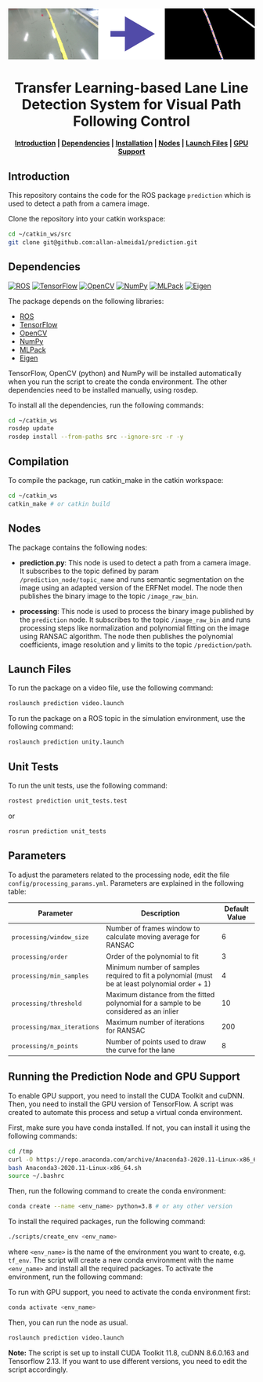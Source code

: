<h1 align="center">
<img src="image.png"/><br/><br/>
Transfer Learning-based Lane Line Detection System for Visual Path Following Control
</h1>

<h4 align="center">
    <a href="#introduction">Introduction</a> |
    <a href="#dependencies">Dependencies</a> |
    <a href="#installation">Installation</a> |
    <a href="#nodes">Nodes</a> |
    <a href="#launch-files">Launch Files</a> |
    <a href="#gpu-support">GPU Support</a>
</h4>

## Introduction

This repository contains the code for the ROS package `prediction` which is used to detect a path from a camera image.

Clone the repository into your catkin workspace:
    
```bash
cd ~/catkin_ws/src
git clone git@github.com:allan-almeida1/prediction.git
```

## Dependencies

[![ROS](https://img.shields.io/badge/ROS-Noetic-blue)](http://wiki.ros.org/noetic/Installation)
[![TensorFlow](https://img.shields.io/badge/TensorFlow-2.13.1-orange)](https://www.tensorflow.org/)
[![OpenCV](https://img.shields.io/badge/OpenCV-4.8.1-green)](https://opencv.org/)
[![NumPy](https://img.shields.io/badge/NumPy-1.23.5-yellowgreen)](https://numpy.org/)
[![MLPack](https://img.shields.io/badge/MLPack-4.3.0-darkblue)](https://www.mlpack.org/)
[![Eigen](https://img.shields.io/badge/Eigen-3.3.9-blue)](http://eigen.tuxfamily.org/index.php?title=Main_Page)

The package depends on the following libraries:

- [ROS](http://wiki.ros.org/ROS/Installation)
- [TensorFlow](https://www.tensorflow.org/install)
- [OpenCV](https://opencv.org/)
- [NumPy](https://numpy.org/)
- [MLPack](https://www.mlpack.org/)
- [Eigen](http://eigen.tuxfamily.org/index.php?title=Main_Page)

TensorFlow, OpenCV (python) and NumPy will be installed automatically when you run the script to create the conda environment. The other dependencies need to be installed manually, using rosdep.

To install all the dependencies, run the following commands:
    
```bash
cd ~/catkin_ws
rosdep update
rosdep install --from-paths src --ignore-src -r -y
```

## Compilation

To compile the package, run catkin_make in the catkin workspace:

```bash
cd ~/catkin_ws
catkin_make # or catkin build
```

## Nodes

The package contains the following nodes:

- **prediction.py**: This node is used to detect a path from a camera image. It subscribes to the topic defined by param `/prediction_node/topic_name` and runs semantic segmentation on the image using an adapted version of the ERFNet model. The node then publishes the binary image to the topic `/image_raw_bin`.

- **processing**: This node is used to process the binary image published by the `prediction` node. It subscribes to the topic `/image_raw_bin` and runs processing steps like normalization and polynomial fitting on the image using RANSAC algorithm. The node then publishes the polynomial coefficients, image resolution and y limits to the topic `/prediction/path`.

## Launch Files

To run the package on a video file, use the following command:

```bash
roslaunch prediction video.launch
```

To run the package on a ROS topic in the simulation environment, use the following command:

```bash
roslaunch prediction unity.launch
```

## Unit Tests

To run the unit tests, use the following command:

```bash
rostest prediction unit_tests.test
```

or
    
```bash
rosrun prediction unit_tests
```

## Parameters

To adjust the parameters related to the processing node, edit the file `config/processing_params.yml`. Parameters are explained in the following table:

| Parameter | Description | Default Value |
| --- | --- | --- |
| `processing/window_size` | Number of frames window to calculate moving average for RANSAC | 6 |
| `processing/order` | Order of the polynomial to fit | 3 |
| `processing/min_samples` | Minimum number of samples required to fit a polynomial (must be at least polynomial order + 1) | 4 |
| `processing/threshold` | Maximum distance from the fitted polynomial for a sample to be considered as an inlier | 10 |
| `processing/max_iterations` | Maximum number of iterations for RANSAC | 200 |
| `processing/n_points` | Number of points used to draw the curve for the lane | 8 |


## Running the Prediction Node and GPU Support

To enable GPU support, you need to install the CUDA Toolkit and cuDNN. Then, you need to install the GPU version of TensorFlow. A script was created to automate this process and setup a virtual conda environment.

First, make sure you have conda installed. If not, you can install it using the following commands:

```bash
cd /tmp
curl -O https://repo.anaconda.com/archive/Anaconda3-2020.11-Linux-x86_64.sh
bash Anaconda3-2020.11-Linux-x86_64.sh
source ~/.bashrc
```

Then, run the following command to create the conda environment:

```bash
conda create --name <env_name> python=3.8 # or any other version
```

To install the required packages, run the following command:

```bash
./scripts/create_env <env_name>
```

where `<env_name>` is the name of the environment you want to create, e.g. `tf_env`. The script will create a new conda environment with the name `<env_name>` and install all the required packages. To activate the environment, run the following command:

To run with GPU support, you need to activate the conda environment first:

```bash
conda activate <env_name>
```

Then, you can run the node as usual.

```bash
roslaunch prediction video.launch
```

**Note:** The script is set up to install CUDA Toolkit 11.8, cuDNN 8.6.0.163 and Tensorflow 2.13. If you want to use different versions, you need to edit the script accordingly.
